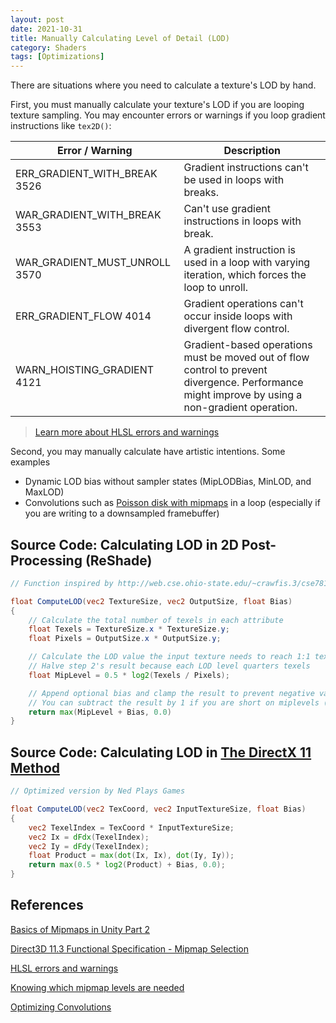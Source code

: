 ```yaml
---
layout: post
date: 2021-10-31
title: Manually Calculating Level of Detail (LOD)
category: Shaders
tags: [Optimizations]
---
```


There are situations where you need to calculate a texture's LOD by hand.

First, you must manually calculate your texture's LOD if you are looping texture sampling. You may encounter errors or warnings if you loop gradient instructions like `tex2D()`:

Error / Warning | Description
--------------- | -----------
ERR_GRADIENT_WITH_BREAK 3526  | Gradient instructions can't be used in loops with breaks.
WAR_GRADIENT_WITH_BREAK 3553  | Can't use gradient instructions in loops with break.
WAR_GRADIENT_MUST_UNROLL 3570 | A gradient instruction is used in a loop with varying iteration, which forces the loop to unroll.
ERR_GRADIENT_FLOW 4014        | Gradient operations can't occur inside loops with divergent flow control.
WARN_HOISTING_GRADIENT 4121   | Gradient-based operations must be moved out of flow control to prevent divergence. Performance might improve by using a non-gradient operation.

> [Learn more about HLSL errors and warnings](https://docs.microsoft.com/en-us/windows/win32/direct3dhlsl/hlsl-errors-and-warnings)

Second, you may manually calculate have artistic intentions. Some examples

+ Dynamic LOD bias without sampler states (MipLODBias, MinLOD, and MaxLOD)
+ Convolutions such as [Poisson disk with mipmaps](https://john-chapman.github.io/2019/03/29/convolution.html) in a loop (especially if you are writing to a downsampled framebuffer)

## Source Code: Calculating LOD in 2D Post-Processing (ReShade)

```glsl
// Function inspired by http://web.cse.ohio-state.edu/~crawfis.3/cse781/Readings/MipMapLevels-Blog.html

float ComputeLOD(vec2 TextureSize, vec2 OutputSize, float Bias)
{
    // Calculate the total number of texels in each attribute
    float Texels = TextureSize.x * TextureSize.y;
    float Pixels = OutputSize.x * OutputSize.y;

    // Calculate the LOD value the input texture needs to reach 1:1 texel:pixel ratio
    // Halve step 2's result because each LOD level quarters texels
    float MipLevel = 0.5 * log2(Texels / Pixels);

    // Append optional bias and clamp the result to prevent negative values
    // You can subtract the result by 1 if you are short on miplevels (The GPU will bilinearly interpolate to the last miplevel)
    return max(MipLevel + Bias, 0.0)
}
```

## Source Code: Calculating LOD in [The DirectX 11 Method](https://microsoft.github.io/DirectX-Specs/d3d/archive/D3D11_3_FunctionalSpec.htm#7.18.10%20Mipmap%20Selection)

```glsl
// Optimized version by Ned Plays Games

float ComputeLOD(vec2 TexCoord, vec2 InputTextureSize, float Bias)
{
    vec2 TexelIndex = TexCoord * InputTextureSize;
    vec2 Ix = dFdx(TexelIndex);
    vec2 Iy = dFdy(TexelIndex);
    float Product = max(dot(Ix, Ix), dot(Iy, Iy));
    return max(0.5 * log2(Product) + Bias, 0.0);
}
```

## References

[Basics of Mipmaps in Unity Part 2](https://www.youtube.com/watch?v=2G0Sime3OH0)

[Direct3D 11.3  Functional Specification - Mipmap Selection](https://microsoft.github.io/DirectX-Specs/d3d/archive/D3D11_3_FunctionalSpec.htm#7.18.10%20Mipmap%20Selection)

[HLSL errors and warnings](https://docs.microsoft.com/en-us/windows/win32/direct3dhlsl/hlsl-errors-and-warnings)

[Knowing which mipmap levels are needed](http://web.cse.ohio-state.edu/~crawfis.3/cse781/Readings/MipMapLevels-Blog.html)

[Optimizing Convolutions](https://john-chapman.github.io/2019/03/29/convolution.html)
